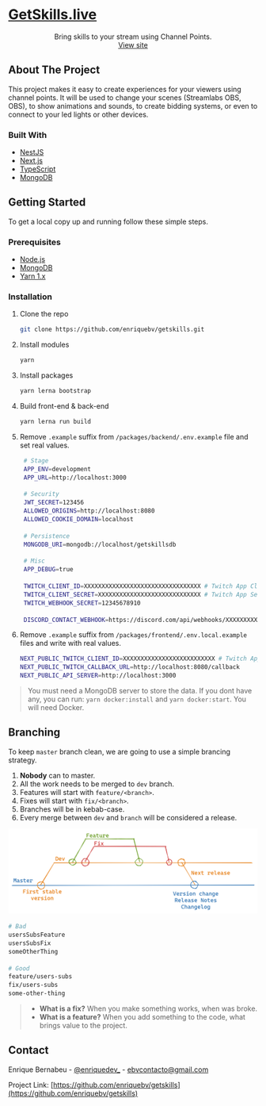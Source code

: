 <p align="center">
  <a href="https://github.com/enriquebv/getskills">
    <h1>GetSkills.live</h1>
  </a>

  <p align="center">
    Bring skills to your stream using Channel Points.
    <br />
    <a href="https://getskills.live">View site</a>
  </p>
</p>

## About The Project

This project makes it easy to create experiences for your viewers using channel points. It will be used to change your scenes (Streamlabs OBS, OBS), to show animations and sounds, to create bidding systems, or even to connect to your led lights or other devices.

### Built With

- [NestJS](https://nestjs.com/)
- [Next.js](https://nextjs.com/)
- [TypeScript](https://www.typescriptlang.org/)
- [MongoDB](https://www.mongodb.com/)

## Getting Started

To get a local copy up and running follow these simple steps.

### Prerequisites

- [Node.js](https://nodejs.org/)
- [MongoDB](https://www.mongodb.com/)
- [Yarn 1.x](https://classic.yarnpkg.com)

### Installation

1. Clone the repo
   ```sh
   git clone https://github.com/enriquebv/getskills.git
   ```
2. Install modules
   ```sh
   yarn
   ```
3. Install packages
   ```sh
   yarn lerna bootstrap
   ```
4. Build front-end & back-end
   ```sh
   yarn lerna run build
   ```
5. Remove `.example` suffix from `/packages/backend/.env.example` file and set real values.

   ```bash
    # Stage
    APP_ENV=development
    APP_URL=http://localhost:3000

    # Security
    JWT_SECRET=123456
    ALLOWED_ORIGINS=http://localhost:8080
    ALLOWED_COOKIE_DOMAIN=localhost

    # Persistence
    MONGODB_URI=mongodb://localhost/getskillsdb

    # Misc
    APP_DEBUG=true

    TWITCH_CLIENT_ID=XXXXXXXXXXXXXXXXXXXXXXXXXXXXXXXXX # Twitch App Client ID
    TWITCH_CLIENT_SECRET=XXXXXXXXXXXXXXXXXXXXXXXXXXXXX # Twitch App Secret
    TWITCH_WEBHOOK_SECRET=12345678910

    DISCORD_CONTACT_WEBHOOK=https://discord.com/api/webhooks/XXXXXXXXXXXXXXXXXXXXX/XXXXXXXXXXXXXXXXXXXXXXXXXXXX # Discord channel webhook url
   ```

6. Remove `.example` suffix from `/packages/frontend/.env.local.example` files and write with real values.
   ```bash
   NEXT_PUBLIC_TWITCH_CLIENT_ID=XXXXXXXXXXXXXXXXXXXXXXXXXX # Twitch App Client ID
   NEXT_PUBLIC_TWITCH_CALLBACK_URL=http://localhost:8080/callback
   NEXT_PUBLIC_API_SERVER=http://localhost:3000
   ```

> You must need a MongoDB server to store the data. If you dont have any, you can run: `yarn docker:install` and `yarn docker:start`. You will need Docker.

## Branching

To keep `master` branch clean, we are going to use a simple brancing strategy.

1. **Nobody** can to master.
2. All the work needs to be merged to `dev` branch.
3. Features will start with `feature/<branch>`.
4. Fixes will start with `fix/<branch>`.
5. Branches will be in kebab-case.
6. Every merge between `dev` and `branch` will be considered a release.

![Branching](./docs/branching.png)

```bash
# Bad
usersSubsFeature
usersSubsFix
someOtherThing

# Good
feature/users-subs
fix/users-subs
some-other-thing
```

> - **What is a fix?** When you make something works, when was broke.
> - **What is a feature?** When you add something to the code, what brings value to the project.

<!-- CONTACT -->

## Contact

Enrique Bernabeu - [@enriquedev\_](https://twitter.com/enriquedev_) - ebvcontacto@gmail.com

Project Link: [https://github.com/enriquebv/getskills](https://github.com/enriquebv/getskills)
